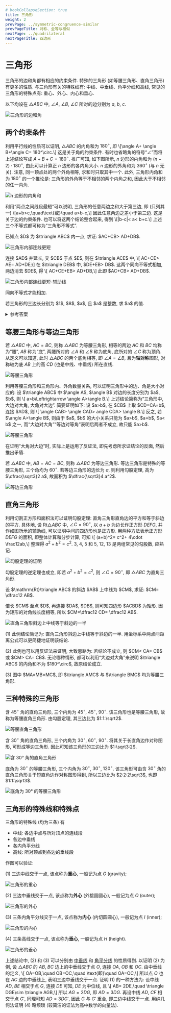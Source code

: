 ```yaml
---
# bookCollapseSection: true
title: 三角形
weight: 2
prevPage: ../symmetric-congruence-similar
prevPageTitle: 对称、全等与相似
nextPage: ../quadrilateral
nextPageTitle: 四边形
---
```


# 三角形

三角形的边和角都有相应的约束条件. 特殊的三角形 (如等腰三角形、直角三角形) 有更多的性质. 与三角形有关的特殊线有: 中线、中垂线、角平分线和高线, 常见的三角形的特殊点有: 重心、外心、内心和垂心.

以下均设在 $\triangle ABC$ 中, $\angle A$, $\angle B$, $\angle C$ 所对的边分别为 $a$, $b$, $c$.

![三角形的边和角](/figs/2022/2022-08/2022-0809-1950.svg)

## 两个约束条件

利用平行线的性质可以证明, $\triangle ABC$ 的内角和为 $180^\circ$, 即
\\[\angle A+ \angle B+\angle C= 180^\circ.\\]
这是关于角的约束条件. 有时也省略角的符号“$\angle$”而将上述结论写成 $A+B+C=180^\circ$. 推广可知, 如下图所示, $n$ 边形的内角和为 $(n-2)\cdot 180^\circ$, 由此可以计算正 $n$ 边形的各内角大小. $n$ 边形的外角和为 $360^\circ$ (与 $n$ 无关). 注意, 同一顶点处的两个外角相等, 求和时只取其中一个. 此外, 三角形内角和为 $180^\circ$ 的一个推论是: 三角形的外角等于不相邻的两个内角之和, 因此大于不相邻的任一内角.

![n 边形的内角和](/figs/2022/2022-08/2022-0809-1940.svg)

利用“两点之间线段最短”可以说明, 三角形的任意两边之和大于第三边, 即 (只列其一)
\\[a+b>c,\quad\text{或}\quad a>b-c,\\]
因此任意两边之差小于第三边. 这是关于边的约束条件. 也可以将这两个结论整合起来, 得到
\\[|b-c|< a< b+c.\\]
上述三个不等式都可称为“三角形不等式”.

<myexample>
    <p>已知点 $D$ 为 $\triangle ABC$ 内一点, 求证: $AC+CB> AD+DB$.</p>
    <img alt="三角形内部连线更短" src="/figs/2022/2022-08/2022-0809-2040.svg"></img>
</myexample>

<myproof>
    <p>连接 $AD$ 并延长, 交 $CB$ 于点 $E$, 则在 $\triangle ACE$ 中, \[
        AC+CE> AE= AD+DE;\]
    在 $\triangle DEB$ 中, $DE+EB> DB$. 这两个同向不等式相加, 两边消去 $DE$, 得 \[
        AC+CE+EB> AD+DB,\]
    此即 $AC+CB> AD+DB$.</p>
    <img alt="三角形内部连线更短-辅助线" src="/figs/2022/2022-08/2022-0809-2050.svg"></img>
</myproof>

<myremark>
    <p>同向不等式才能相加.</p>
    <!-- <p>(2) 利用上述例题的结论可以证明: 若点 $D$, $E$ 在 $\triangle ABC$ 的 $AB$ 边上, 且 $AD= BE$, 则 $AC+CB> DC+CE$. 方法是: 取 $AB$ 的中点 $F$, 倍长中线 $CF$ 后构造全等三角形, 再利用上述例题的结论.</p>
    <img alt="三角形内部连线更短-1" src="/figs/2022/2022-08/2022-0809-2100.svg"></img> -->
</myremark>

<myexercise>
    <p>若三角形的三边长分别为 $1$, $8$, $a$, 且 $a$ 是整数, 求 $a$ 的值.</p>
</myexercise>

<details><summary>参考答案</summary>
    <p>由 $|8-1|< a< 8+1$ 知, 整数 $a=8$.</p>
</details>

## 等腰三角形与等边三角形

若 $\triangle ABC$ 中, $AC= BC$, 则称 $\triangle ABC$ 为等腰三角形, 相等的两边 $AC$ 和 $BC$ 均称为“腰”, $AB$ 称为“底”, 两腰所对的 $\angle A$ 和 $\angle B$ 称为底角, 底所对的 $\angle C$ 称为顶角. 从定义可以知道, 此时 $\triangle ABC$ 的两个底角相等, 即 $\angle A= \angle B$, 且为**轴对称**图形, 对称轴为底 $AB$ 上的高 $CD$ (也是中线、中垂线) 所在直线.

![等腰三角形](/figs/2022/2022-08/2022-0807-1840.svg)

<p>
利用等腰三角形和三角形内、外角数量关系, 可以证明三角形中的边、角是大小对应的: 设 $\triangle ABC$ 中 $\angle A$, $\angle B$ 对边的长度分别为 $a$, $b$, 则 \[
    a>b\Leftrightarrow \angle A>\angle B.\]
上述结论简称为“三角形中, 大边对大角, 大角对大边”. 简要证明如下: 设 $a>b$, 在 $CB$ 上取 $CD=CA=b$, 连接 $AD$, 则 \[
    \angle CAB> \angle CAD> angle CDA> \angle B.\]
反之, 若 $\angle A>\angle B$, 则由于 $a$, $b$ 的大小关系只能为 $a>b$, $a=b$, $a< b$ 之一, 而“大边对大角”“等边对等角”表明后两者不成立, 故只能 $a>b$.
</p>

![等腰三角形](/figs/2022/2022-08/2022-0824-2320.svg)

<myremark>
    <p>在证明“大角对大边”时, 实际上是运用了反证法, 即先考虑所求证结论的反面, 然后推出矛盾.</p>
</myremark>

若 $\triangle ABC$ 中, $AB= AC= BC$, 则称 $\triangle ABC$ 为等边三角形. 等边三角形是特殊的等腰三角形, 三个角均为 $60^\circ$. 若等边三角形的边长为 $a$, 则利用勾股定理, 高为 $\dfrac{\sqrt3}2 a$, 故面积为 $\dfrac{\sqrt3}4 a^2$.

![等边三角形](/figs/2022/2022-08/2022-0809-2000.svg)

## 直角三角形

利用切割正方形和面积法可以证明勾股定理: 直角三角形直角边的平方和等于斜边的平方. 具体地, 设 $\mathrm{Rt}\triangle ABC$ 中, $\angle C=90^\circ$, 以 $a+b$ 为边长作正方形 $DEFG$, 并作如图所示的辅助线, 可以证明中间的四边形也是正方形. 用两种方法表示正方形 $DEFG$ 的面积, 即整体计算和分步计算, 可知 \\[
    (a+b)^2= c^2+ 4\cdot \frac12ab,\\]
整理得 $a^2+b^2=c^2$. $3$, $4$, $5$ 和 $5$, $12$, $13$ 是两组常见的勾股数, 应熟记.

![勾股定理的证明](/figs/2022/2022-08/2022-0809-2010.svg)

勾股定理的逆定理也成立, 即若 $a^2+b^2= c^2$, 则 $\angle C=90^\circ$, 即 $\triangle ABC$ 为直角三角形. 

<!-- 利用作图可以推广此结论: 若 $a^2+b^2< c^2$, 则 $\angle C> 90^\circ$, 即 $\triangle ABC$ 为钝角三角形; 若 $a^2+b^2> c^2$, 则 $\angle C< 90^\circ$ (但此时不能判断 $\triangle ABC$ 为锐角三角形). -->

<myexample>
    <p>设 $\mathrm{Rt}\triangle ABC$ 的斜边 $AB$ 上中线为 $CM$, 求证: $CM= \dfrac12 AB$.</p>
</myexample>

<myproof>
    <p>倍长 $CM$ 至点 $D$, 再连接 $DA$, $DB$, 则可知四边形 $ACBD$ 为矩形. 因为矩形的对角线长度相等, 所以 $CM=\dfrac12 CD= \dfrac12 AB$.</p>
    <img alt="直角三角形斜边上中线等于斜边的一半" src="/figs/2022/2022-08/2022-0809-2120.svg"></img>
</myproof>
 
<myremark>
    <p>(1) 此例结论简记为: 直角三角形斜边上中线等于斜边的一半. 用坐标系中两点间距离公式可以更简捷地证明该结论.</p>
    <p>(2) 此例也可以用反证法来证明, 大致思路为: 若结论不成立, 则 $CM< CA= CB$ 或 $CM> CA= CB$. 无论哪种情形, 都可以利用“大边对大角”来说明 $\triangle ABC$ 的内角和不为 $180^\circ$, 故原结论成立.</p>
    <p>(3) 图中 $MA=MB=MC$, 即 $\triangle AMC$ 与 $\triangle BMC$ 均为等腰三角形.</p>
</myremark>

## 三种特殊的三角形

含 $45^\circ$ 角的直角三角形, 三个内角为 $45^\circ$, $45^\circ$, $90^\circ$. 该三角形也是等腰三角形, 故称为等腰直角三角形. 由勾股定理, 其三边比为 $1:1:\sqrt2$.

![等腰直角三角形](/figs/2022/2022-08/2022-0809-2130.svg)

含 $30^\circ$ 角的直角三角形, 三个内角为 $30^\circ$, $60^\circ$, $90^\circ$. 将其关于长直角边作对称图形, 可形成等边三角形. 因此可知该三角形的三边比为 $1:\sqrt3:2$.

![含 30° 角的直角三角形](/figs/2022/2022-08/2022-0810-2310.svg)

底角为 $30^\circ$ 的等腰三角形, 三个内角为 $30^\circ$, $30^\circ$, $120^\circ$. 该三角形可由含 $30^\circ$ 角的直角三角形关于短直角边作对称图形得到, 所以三边比为 $2:2:2\sqrt3$, 也即 $1:1:\sqrt3$.

![底角为 30° 的等腰三角形](/figs/2022/2022-08/2022-0810-2320.svg)

## 三角形的特殊线和特殊点

三角形的特殊线 (均为三条) 有

- 中线: 各边中点与所对顶点的连线段
- 各边中垂线
- 各内角平分线
- 高线: 所对顶点到各边的垂线段

作图可以验证: 

(1) 三边中线交于一点, 该点称为**重心**, 一般记为点 $G$ (gravity);

![三角形的重心](/figs/2022/2022-08/2022-0810-2330.svg)

(2) 三边中垂线交于一点, 该点称为**外心** (外接圆圆心), 一般记为点 $O$ (outer);

![三角形的外心](/figs/2022/2022-08/2022-0810-2340.svg)

(3) 三条内角平分线交于一点, 该点称为**内心** (内切圆圆心), 一般记为点 $I$ (inner);

![三角形的内心](/figs/2022/2022-08/2022-0810-2350.svg)

(4) 三条高线交于一点, 该点称为**垂心**, 一般记为点 $H$ (height).

![三角形的垂心](/figs/2022/2022-08/2022-0810-2355.svg)

上述结论中, (2) 和 (3) 可以分别由 [中垂线](../#中垂线) 和 [角平分线](../#角平分线) 的性质得到. 以证明 (2) 为例, 设 $\triangle ABC$ 的 $AB$, $BC$ 边上的中垂线交于点 $O$, 连接 $OA$, $OB$ 和 $OC$. 由中垂线的定义, \\[
    OA=OB,\quad OB=OC,\quad \text{即}\quad OA=OC,\\]
所以点 $O$ 也在 $AC$ 边的中垂线上, 表明三边中垂线交于一点. 证明 (1) 的一种方法为: 设中线 $AD$, $BE$ 相交于点 $G$, 连接 $DE$ 可知, $DE$ 为中位线, 且 \\[
    AB= 2DE,\quad \triangle DGE\sim \triangle AGB,\\]
所以 $AG=2DG$, 即 $AD= 3DG$. 再设中线 $AD$, $CF$ 相交于点 $G'$, 同理可知 $AD= 3DG'$, 因此 $G$ 与 $G'$ 重合, 即三边中线交于一点. 用纯几何法证明 (4) 略烦琐 (较简洁的证法为高中数学的向量法).
